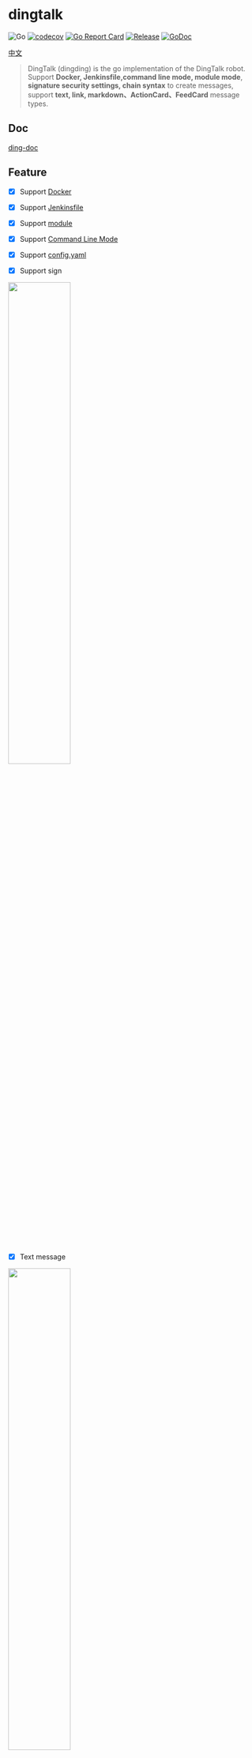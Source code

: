 # dingtalk

![Go](https://github.com/CatchZeng/dingtalk/workflows/Go/badge.svg)
[![codecov](https://codecov.io/gh/CatchZeng/dingtalk/branch/master/graph/badge.svg)](https://codecov.io/gh/CatchZeng/dingtalk)
[![Go Report Card](https://goreportcard.com/badge/github.com/CatchZeng/dingtalk)](https://goreportcard.com/report/github.com/CatchZeng/dingtalk)
[![Release](https://img.shields.io/github/release/CatchZeng/dingtalk.svg)](https://github.com/CatchZeng/dingtalk/releases)
[![GoDoc](https://godoc.org/github.com/CatchZeng/dingtalk?status.svg)](https://pkg.go.dev/github.com/CatchZeng/dingtalk?tab=doc)

[中文](https://github.com/CatchZeng/dingtalk/blob/master/README.md)

> DingTalk (dingding) is the go implementation of the DingTalk robot. Support **Docker, Jenkinsfile,command line mode, module mode**, **signature security settings, chain syntax** to create messages, support **text, link, markdown、ActionCard、FeedCard** message types.

## Doc

[ding-doc](https://ding-doc.dingtalk.com/doc#/serverapi2/qf2nxq)

## Feature

- [x] Support [Docker](https://github.com/CatchZeng/dingtalk#Docker)

- [x] Support [Jenkinsfile](https://github.com/CatchZeng/dingtalk#Jenkinsfile)

- [x] Support [module](https://github.com/CatchZeng/dingtalk/blob/master/READMEEN.md#use-as-module)

- [x] Support [Command Line Mode](https://github.com/CatchZeng/dingtalk/blob/master/READMEEN.md#use-as-command-line-tool)

- [x] Support [config.yaml](https://github.com/CatchZeng/dingtalk/blob/master/READMEEN.md#config.yaml)

- [x] Support sign

<img src="https://dingtalkdoc.oss-cn-beijing.aliyuncs.com/images/0.0.210/1572261283991-f8e35f4d-6997-4a02-9704-843ee8f97464.png" width = 50% />

- [x] Text message

<img src="https://img.alicdn.com/tfs/TB1jFpqaRxRMKJjy0FdXXaifFXa-497-133.png" width = 50% />

- [x] Link message

<img src="https://dingtalkdoc.oss-cn-beijing.aliyuncs.com/images/0.0.210/1570679827267-6243216b-d1c3-48b7-9b1e-0f0b4211b50b.png" width = 50% />

- [x] Markdown message

<img src="https://img.alicdn.com/tfs/TB1yL3taUgQMeJjy0FeXXXOEVXa-492-380.png" width = 50% />

- [x] ActionCard message

  <img src="https://img.alicdn.com/tfs/TB1nhWCiBfH8KJjy1XbXXbLdXXa-547-379.png" width = 50% />

  <img src="https://dingtalkdoc.oss-cn-beijing.aliyuncs.com/images/0.0.210/1570679939723-c1fb7861-5bcb-4c30-9e1b-033932f6b72f.png" width = 50% />

- [x] FeedCard message

<img src="http://img01.taobaocdn.com/top/i1/LB1R2evQVXXXXXDapXXXXXXXXXX" width = 50% />

## Install

## with Docker

```shell
docker pull catchzeng/dingtalk
```

### binary

Go to [releases](https://github.com/CatchZeng/dingtalk/releases/) to download the binary executable file of the corresponding platform, and then add it to the PATH environment variable.

### with go install

```sh
# Go 1.16+
go install github.com/CatchZeng/dingtalk@latest

# Go version < 1.16
go get -u github.com/CatchZeng/dingtalk@latest
```

## Usage

### config.yaml

You can create `config.yaml` under `$/HOME/.dingtalk` and fill in the default values of `access_token` and `secret`.

```yaml
access_token: "1c53e149ba5de6597cxxxxxx0e901fdxxxxxx80b8ac141e4a75afdc44c85ca4f"
secret: "SECb90923e19e58b466481e9e7b7a5bxxxxxx4531axxxxxxad3967fb29f0eae5c68"
```

### Docker

```shell
docker run catchzeng/dingtalk dingtalk text -t 1c53e149ba5de6597cxxxxxx0e901fdxxxxxx80b8ac141e4a75afdc44c85ca4f -s SECb90923e19e58b466481e9e7b7a5bxxxxxx4531axxxxxxad3967fb29f0eae5c68 -c "docker test"
```

### Jenkinsfile

```shell
pipeline {
    agent {
        docker {
            image 'catchzeng/dingtalk:latest'
        }
    }
    environment {
        DING_TOKEN = '1c53e149ba5de6597cxxxxxx0e901fdxxxxxx80b8ac141e4a75afdc44c85ca4f'
        DING_SECRET = 'SECb90923e19e58b466481e9e7b7a5bxxxxxx4531axxxxxxad3967fb29f0eae5c68'
    }
    stages {
        stage('notify') {
            steps {
                sh 'dingtalk link -t ${DING_TOKEN} -s ${DING_SECRET} -i "标题" -e "信息" -u "https://catchzeng.com/" -p "https://catchzeng.com/img/avatar-hux.jpg" -a'
            }
        }
    }
}
```

### Use as module

```go
package main

import (
    "log"

    "github.com/CatchZeng/dingtalk"
)

func main() {
	accessToken := "1c53e149ba5de6597cxxxxxx0e901fdxxxxxx80b8ac141e4a75afdc44c85ca4f"
    secret := "SECb90923e19e58b466481e9e7b7a5bxxxxxx4531axxxxxxad3967fb29f0eae5c68"
    client := dingtalk.NewClient(accessToken, secret)

    msg := dingtalk.NewTextMessage().SetContent("测试文本&at 某个人").SetAt([]string{"177010xxx60"}, false)
    client.Send(msg)
}
```

### Use as command line tool

#### Demo

```shell
dingtalk text -t 1c53e149ba5de6597cxxxxxx0e901fdxxxxxx80b8ac141e4a75afdc44c85ca4f -s SECb90923e19e58b466481e9e7b7a5bxxxxxx4531axxxxxxad3967fb29f0eae5c68 -c "测试命令行 & at 某个人" -m "177010xxx60","177010xxx61"
```

```shell
$ dingtalk markdown -D -i "杭州天气" -e '## 杭州天气 @150XXXXXXXX
 > 9度，西北风1级，空气良89，相对温度73%
 > ![screenshot](https://img.alicdn.com/tfs/TB1NwmBEL9TBuNjy1zbXXXpepXa-2400-1218.png)
 > ###### 10点20分发布 [天气](https://www.dingtalk.com)' -t "1c53e149ba5de6597ca2442f0e901fd86156780b8ac141e4a75afdc44c85ca4f"

{"msgtype":"markdown","markdown":{"title":"杭州天气","text":"## 杭州天气 @150XXXXXXXX\n \u003e 9度，西北风1级，空气良89，相对温度73%\n \u003e ![screenshot](https://img.alicdn.com/tfs/TB1NwmBEL9TBuNjy1zbXXXpepXa-2400-1218.png)\n \u003e ###### 10点20分发布 [天气](https://www.dingtalk.com)"},"at":{"atMobiles":[],"isAtAll":false}}
```

> -D: print the message content

#### Help

```shell
dingtalk is a command line tool for DingTalk

Usage:
  dingtalk [command]

Available Commands:
  actionCard  send actionCard message with DingTalk robot
  feedCard    send feedCard message with DingTalk robot
  help        Help about any command
  link        send link message with DingTalk robot
  markdown    send markdown message with DingTalk robot
  text        send text message with DingTalk robot
  version     dingtalk version

Flags:
  -t, --access_token string   access_token
  -m, --atMobiles strings     atMobiles
  -D, --debug                 debug
  -h, --help                  help for dingtalk
  -a, --isAtAll               isAtAll
  -s, --secret string         secret

Use "dingtalk [command] --help" for more information about a command.
```

## Stargazers

[![Stargazers over time](https://starchart.cc/CatchZeng/dingtalk.svg)](https://starchart.cc/CatchZeng/dingtalk)
